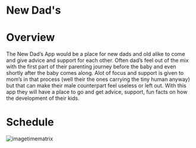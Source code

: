# New Dad's


# Overview 
The New Dad’s App would be a place for new dads and old alike to come and give advice and support for each other. Often dad’s feel out of the mix with the first part of their parenting journey before the baby and even shortly after the baby comes along. Alot of focus and support is given to mom’s in that process (well their the ones carrying the tiny human anyway) but that can make their male counterpart feel useless or left out. With this app they will have a place to go and get advice, support, fun facts on how the development of their kids. 


# Schedule 

![imagetimematrix](images/timematrix)
